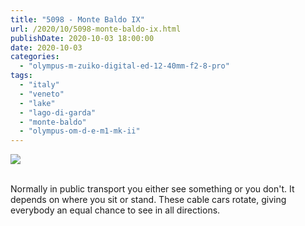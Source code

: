 ```yaml
---
title: "5098 - Monte Baldo IX"
url: /2020/10/5098-monte-baldo-ix.html
publishDate: 2020-10-03 18:00:00
date: 2020-10-03
categories: 
  - "olympus-m-zuiko-digital-ed-12-40mm-f2-8-pro"
tags: 
  - "italy"
  - "veneto"
  - "lake"
  - "lago-di-garda"
  - "monte-baldo"
  - "olympus-om-d-e-m1-mk-ii"
---
```

<div class="container">
<div class="center"><a target="_blank" href="https://d25zfm9zpd7gm5.cloudfront.net/1200x1200/2018/20180910_154707_lr.jpg"><img class="webfeedsFeaturedVisual" src="https://d25zfm9zpd7gm5.cloudfront.net/0600x0600/2018/20180910_154707_lr.jpg" /></a></div>
</div>
<br />

Normally in public transport you either see something or you don't.
It depends on where you sit or stand. These cable cars rotate,
giving everybody an equal chance to see in all directions.